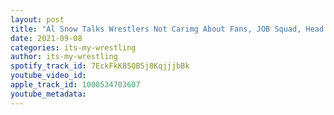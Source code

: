 ```yaml
---
layout: post
title: "Al Snow Talks Wrestlers Not Carimg About Fans, JOB Squad, Head Character & More"
date: 2021-09-08
categories: its-my-wrestling
author: its-my-wrestling
spotify_track_id: 7EckFkK85QB5j8KqjjjbBk
youtube_video_id: 
apple_track_id: 1000534703607
youtube_metadata: 
---
```

